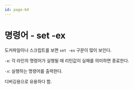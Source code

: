 ```yaml
---
id: page-64
---
```

# 명령어 - set -ex

도커파일이나 스크립트를 보면 `set -ex` 구문이 많이 보인다.

`-e`: 각 라인의 명령어가 실행될 때 리턴값이 실패를 의미하면 종료한다.

`-x`: 실행하는 명령어를 출력한다.

디버깅용으로 유용하다 함.
